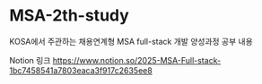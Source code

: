 # MSA-2th-study

KOSA에서 주관하는 채용연계형 MSA full-stack 개발 양성과정 공부 내용

Notion 링크
https://www.notion.so/2025-MSA-Full-stack-1bc7458541a7803eaca3f917c2635ee8
